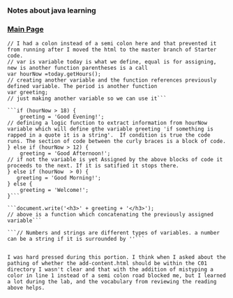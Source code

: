 ### Notes about java learning

### [Main Page](https://pale-crusader.github.io/learning-journal)

```var today = new Date();  
// I had a colon instead of a semi colon here and that prevented it from running after I moved the html to the master branch of Starter code.  
// var is variable today is what we define, equal is for assigning, new is another function parentheses is a call  
var hourNow =today.getHours();  
// creating another variable and the function references previously defined variable. The period is another function   
var greeting;  
// just making another variable so we can use it```

```if (hourNow > 18) {  
    greeting = 'Good Evening!';  
// defining a logic function to extract information from hourNow variable which will define gthe variable greeting 'if something is rapped in a quote it is a string'.  If condition is true the code runs. The section of code between the curly braces is a block of code.  
} else if (hourNow > 12) {  
    greeting = 'Good Afternoon!';  
// if not the variable is yet Assigned by the above blocks of code it proceeds to the next. If it is satified it stops there.
} else if (hourNow  > 0) {
   greeting = 'Good Morning!'; 
} else {  
    greeting = 'Welcome!';
}```

```document.write('<h3>' + greeting + '</h3>');  
// above is a function which concatenating the previously assigned variable```

```// Numbers and strings are different types of variables. a number can be a string if it is surrounded by ''```


I was hard pressed during this portion. I think when I asked about the pathing of whether the add-content.html should be within the C01 directory I wasn't clear and that with the addition of mistyping a color in line 1 instead of a semi colon road blocked me, but I learned a lot during the lab, and the vocabulary from reviewing the reading above helps. 